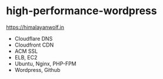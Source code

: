 # high-performance-wordpress
https://himalayanwolf.in

- Cloudflare DNS
- Cloudfront CDN
- ACM SSL
- ELB, EC2
- Ubuntu, Nginx, PHP-FPM
- Wordpress, Github
